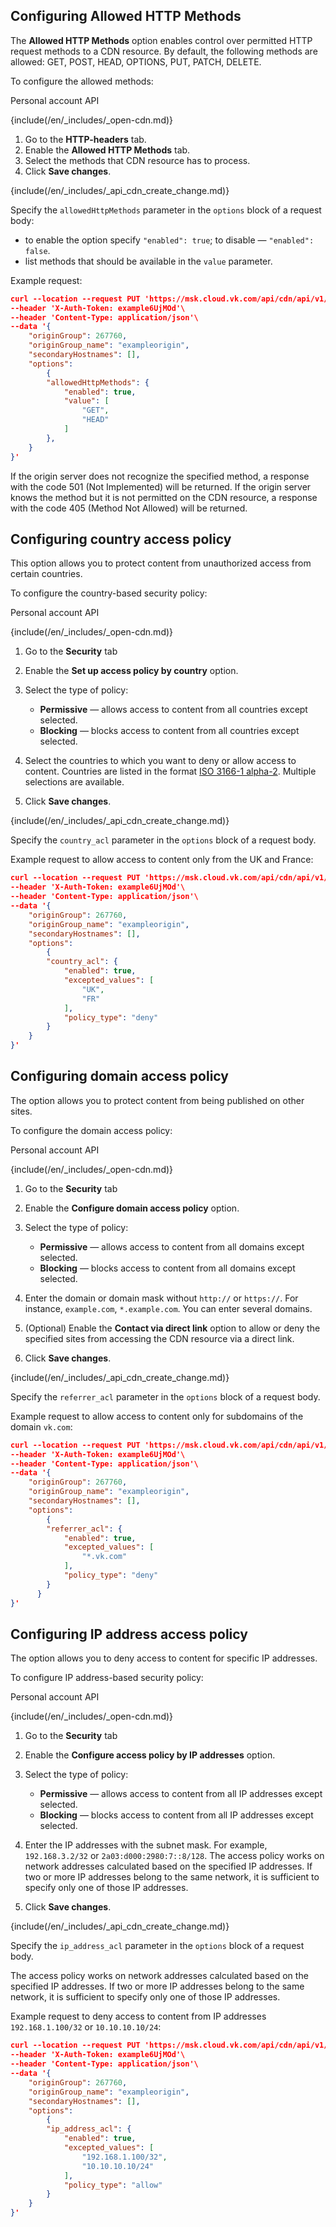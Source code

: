 ## Configuring Allowed HTTP Methods

The **Allowed HTTP Methods** option enables control over permitted HTTP request methods to a CDN resource. By default, the following methods are allowed: GET, POST, HEAD, OPTIONS, PUT, PATCH, DELETE.

To configure the allowed methods:

<tabs>
<tablist>
<tab>Personal account</tab>
<tab>API</tab>
</tablist>
<tabpanel>

{include(/en/_includes/_open-cdn.md)}

1. Go to the **HTTP-headers** tab.
1. Enable the **Allowed HTTP Methods** tab.
1. Select the methods that CDN resource has to process.
1. Click **Save changes**.

</tabpanel>
<tabpanel>

{include(/en/_includes/_api_cdn_create_change.md)}

Specify the `allowedHttpMethods` parameter in the `options` block of a request body:

- to enable the option specify `"enabled": true`; to disable — `"enabled": false`.
- list methods that should be available in the `value` parameter.

Example request:

```json
curl --location --request PUT 'https://msk.cloud.vk.com/api/cdn/api/v1/projects/examplef8f67/resources/175281'\
--header 'X-Auth-Token: example6UjMOd'\
--header 'Content-Type: application/json'\
--data '{
    "originGroup": 267760,
    "originGroup_name": "exampleorigin",
    "secondaryHostnames": [],
    "options":
        {
        "allowedHttpMethods": {
            "enabled": true,
            "value": [
                "GET",
                "HEAD"
            ]
        },
    }
}'
```

</tabpanel>
</tabs>

If the origin server does not recognize the specified method, a response with the code 501 (Not Implemented) will be returned. If the origin server knows the method but it is not permitted on the CDN resource, a response with the code 405 (Method Not Allowed) will be returned.

## Configuring country access policy

This option allows you to protect content from unauthorized access from certain countries.

To configure the country-based security policy:

<tabs>
<tablist>
<tab>Personal account</tab>
<tab>API</tab>
</tablist>
<tabpanel>

{include(/en/_includes/_open-cdn.md)}

1. Go to the **Security** tab
1. Enable the **Set up access policy by country** option.
1. Select the type of policy:

   - **Permissive** — allows access to content from all countries except selected.
   - **Blocking** —  blocks access to content from all countries except selected.

1. Select the countries to which you want to deny or allow access to content. Countries are listed in the format [ISO 3166-1 alpha-2](https://www.iso.org/en/iso-3166-country-codes.html). Multiple selections are available.
1. Click **Save changes**.

</tabpanel>
<tabpanel>

{include(/en/_includes/_api_cdn_create_change.md)}

Specify the `country_acl` parameter in the `options` block of a request body.

Example request to allow access to content only from the UK and France:

```json
curl --location --request PUT 'https://msk.cloud.vk.com/api/cdn/api/v1/projects/examplef8f67/resources/175281'\
--header 'X-Auth-Token: example6UjMOd'\
--header 'Content-Type: application/json'\
--data '{
    "originGroup": 267760,
    "originGroup_name": "exampleorigin",
    "secondaryHostnames": [],
    "options":
        {
        "country_acl": {
            "enabled": true,
            "excepted_values": [
                "UK",
                "FR"
            ],
            "policy_type": "deny"
        }
    }
}'
```

</tabpanel>
</tabs>

## Configuring domain access policy

The option allows you to protect content from being published on other sites.

To configure the domain access policy:

<tabs>
<tablist>
<tab>Personal account</tab>
<tab>API</tab>
</tablist>
<tabpanel>

{include(/en/_includes/_open-cdn.md)}

1. Go to the **Security** tab
1. Enable the **Configure domain access policy** option.
1. Select the type of policy:

   - **Permissive** — allows access to content from all domains except selected.
   - **Blocking** —  blocks access to content from all domains except selected.

1. Enter the domain or domain mask without `http://` or `https://`. For instance, `example.com`, `*.example.com`. You can enter several domains.
1. (Optional) Enable the **Contact via direct link** option to allow or deny the specified sites from accessing the CDN resource via a direct link.
1. Click **Save changes**.

</tabpanel>
<tabpanel>

{include(/en/_includes/_api_cdn_create_change.md)}

Specify the `referrer_acl` parameter in the `options` block of a request body.

Example request to allow access to content only for subdomains of the domain `vk.com`:

```json
curl --location --request PUT 'https://msk.cloud.vk.com/api/cdn/api/v1/projects/examplef8f67/resources/175281'\
--header 'X-Auth-Token: example6UjMOd'\
--header 'Content-Type: application/json'\
--data '{
    "originGroup": 267760,
    "originGroup_name": "exampleorigin",
    "secondaryHostnames": [],
    "options":
        {
        "referrer_acl": {
            "enabled": true,
            "excepted_values": [
                "*.vk.com"
            ],
            "policy_type": "deny"
        }
      }
}'
```

</tabpanel>
</tabs>

## Configuring IP address access policy

The option allows you to deny access to content for specific IP addresses.

To configure IP address-based security policy:

<tabs>
<tablist>
<tab>Personal account</tab>
<tab>API</tab>
</tablist>
<tabpanel>

{include(/en/_includes/_open-cdn.md)}

1. Go to the **Security** tab
1. Enable the **Configure access policy by IP addresses** option.
1. Select the type of policy:

   - **Permissive** — allows access to content from all IP addresses except selected.
   - **Blocking** —  blocks access to content from all IP addresses except selected.

1. Enter the IP addresses with the subnet mask. For example, `192.168.3.2/32` or `2a03:d000:2980:7::8/128`. The access policy works on network addresses calculated based on the specified IP addresses. If two or more IP addresses belong to the same network, it is sufficient to specify only one of those IP addresses.
1. Click **Save changes**.

</tabpanel>
<tabpanel>

{include(/en/_includes/_api_cdn_create_change.md)}

Specify the `ip_address_acl` parameter in the `options` block of a request body. 

The access policy works on network addresses calculated based on the specified IP addresses. If two or more IP addresses belong to the same network, it is sufficient to specify only one of those IP addresses.

Example request to deny access to content from IP addresses `192.168.1.100/32` or `10.10.10.10/24`:

```json
curl --location --request PUT 'https://msk.cloud.vk.com/api/cdn/api/v1/projects/examplef8f67/resources/175281'\
--header 'X-Auth-Token: example6UjMOd'\
--header 'Content-Type: application/json'\
--data '{
    "originGroup": 267760,
    "originGroup_name": "exampleorigin",
    "secondaryHostnames": [],
    "options":
        {
        "ip_address_acl": {
            "enabled": true,
            "excepted_values": [
                "192.168.1.100/32",
                "10.10.10.10/24"
            ],
            "policy_type": "allow"
        }
    }
}'   

```

</tabpanel>
</tabs>
